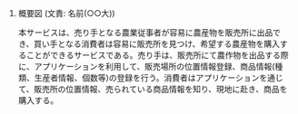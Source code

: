 1. 概要図 (⽂責: 名前(○○⼤))
   
   本サービスは、売り手となる農業従事者が容易に農産物を販売所に出品でき、買い手となる消費者は容易に販売所を見つけ、希望する農産物を購入することができるサービスである。売り手は、販売所にて農作物を出品する際に、アプリケーションを利用して、販売場所の位置情報登録、商品情報(種類、生産者情報、個数等)の登録を行う。消費者はアプリケーションを通じて、販売所の位置情報、売られている商品情報を知り、現地に赴き、商品を購入する。